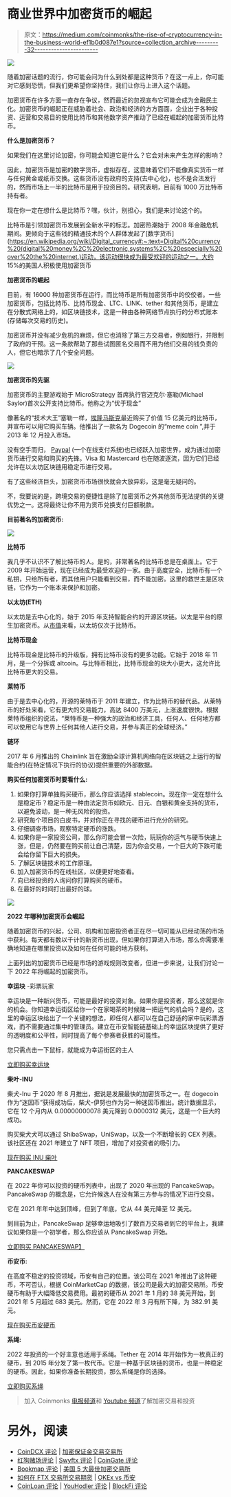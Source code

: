 # 商业世界中加密货币的崛起

> 原文：<https://medium.com/coinmonks/the-rise-of-cryptocurrency-in-the-business-world-ef1b0d087e1?source=collection_archive---------32----------------------->

![](img/dd7e7ac4d3757a0cc86e4f8fd89858f2.png)

随着加密话题的流行，你可能会问为什么到处都是这种货币？在这一点上，你可能对它感到恐慌，但我们更希望你坚持住，我们让你马上进入这个话题。

加密货币在许多方面一直存在争议，然而最近的忽视宣布它可能会成为金融民主化。加密货币的崛起正在威胁着社会、政治和经济的方方面面，企业出于各种投资、运营和交易目的使用比特币和其他数字资产推动了已经在崛起的加密货币比特币。

**什么是加密货币？**

如果我们在这里讨论加密，你可能会知道它是什么？它会对未来产生怎样的影响？

因此，加密货币是加密的数字货币，虚拟存在，这意味着它们不能像真实货币一样与任何黄金或纸币交换。这些货币没有政府的支持(去中心化)，也不是合法发行的，然而市场上一半的比特币是用于投资目的。研究表明，目前有 1000 万比特币持有者。

现在你一定在想什么是比特币？嘿，伙计，别担心，我们是来讨论这个的。

比特币是引领加密货币发展到全新水平的标志。加密热潮始于 2008 年金融危机期间。更倾向于这些钱的精通技术的个人群体发起了[数字货币](https://en.wikipedia.org/wiki/Digital_currency#:~:text=Digital%20currency%20(digital%20money%2C%20electronic,systems%2C%20especially%20over%20the%20internet.)运动，该运动很快成为最受欢迎的运动之一。大约 15%的美国人积极使用加密货币

**加密货币的崛起**

目前，有 16000 种加密货币在运行，而比特币是所有加密货币中的佼佼者。一些加密货币，包括比特币、比特币现金、LTC、LINK、tether 和其他货币，是建立在分散式网络上的，如区块链技术，这是一种由各种网络节点执行的分布式账本(存储每次交易的历史)。

加密货币并没有减少危机的麻烦，但它也消除了第三方交易者，例如银行，并限制了政府的干预。这一条款帮助了那些试图匿名交易而不用为他们交易的钱负责的人，但它也暗示了几个安全问题。

![](img/f038ccacdb4510d54ee7eeaf5388b296.png)

**加密货币的先驱**

加密货币的主要游戏始于 MicroStrategy 首席执行官迈克尔·塞勒(Michael Saylor)首次公开支持比特币。他称之为“优于现金”

像著名的“技术大王”塞勒一样，[埃隆马斯克](https://www.forbes.com/profile/elon-musk/?sh=64034e177999)最近购买了价值 15 亿美元的比特币，并宣布可以用它购买车辆。他推出了一款名为 Dogecoin 的“meme coin ”,并于 2013 年 12 月投入市场。

没有空手而归， [Paypal](https://www.paypal.com/pk/home) (一个在线支付系统)也已经跃入加密世界，成为通过加密货币进行交易和购买的先锋。Visa 和 Mastercard 也在随波逐流，因为它们已经允许在以太坊区块链用稳定币进行交易。

有了这些经济巨头，加密货币市场很快就会大放异彩，这是毫无疑问的。

不，我要说的是，跨境交易的便捷性是除了加密货币之外其他货币无法提供的关键优势之一。这将最终让你不用为货币兑换支付巨额税款。

**目前著名的加密货币:**

![](img/2fc8cff57778a8e7148f8bd172c42bd9.png)

**比特币**

我几乎不认识不了解比特币的人。是的，非常著名的比特币总是在桌面上。它于 2009 年开始运营，现在已经成为最受欢迎的一家。由于高度安全，比特币有一个私钥，只给所有者，而其他用户只能看到交易，而不能加密。这里的救世主是区块链，它作为一个账本来保护和加密。

**以太坊(ETH)**

以太坊是去中心化的，始于 2015 年支持智能合约的开源区块链。以太是平台的原生加密货币。从[市值](https://en.wikipedia.org/wiki/Market_capitalization)来看，以太坊仅次于比特币。

**比特币现金**

比特币现金是比特币的升级版，拥有比特币没有的更多功能。它始于 2018 年 11 月，是一个分拆或 altcoin。与比特币相比，比特币现金的块大小更大，这允许比比特币更大的交易。

**莱特币**

由于是去中心化的，开源的莱特币于 2011 年建立，作为比特币的替代品。从莱特币的好处来看，它有更大的交易能力，高达 8400 万美元，上涨速度很快。根据莱特币组织的说法，“莱特币是一种强大的政治和经济工具，任何人、任何地方都可以使用它与世界上任何其他人进行交易，并参与真正的全球经济。”

**链环**

2017 年 6 月推出的 Chainlink 旨在激励全球计算机网络向在区块链之上运行的智能合约(在特定情况下执行的协议)提供重要的外部数据。

**购买任何加密货币时要看什么:**

1.  如果你打算单独购买硬币，那么你应该选择 stablecoin。现在你一定在想什么是稳定币？稳定币是一种由法定货币如欧元、日元、白银和黄金支持的货币，以避免波动，是一种无风险的投资。
2.  研究每个项目的白皮书，并对你正在寻找的硬币进行充分的研究。
3.  仔细调查市场，观察特定硬币的涨跌。
4.  如果你是一家投资公司，那么你可能会冒一次险，玩玩你的运气与硬币快速上涨，但是，仍然要在购买前让自己清楚，因为你会交易，一个巨大的下跌可能会给你留下巨大的损失。
5.  了解区块链技术的工作原理。
6.  加入加密货币的在线社区，以便更好地查看。
7.  向已经投资的人询问你打算购买的硬币。
8.  在最好的时间打出最好的球。

![](img/c326f46fd25a6073618376baef60df46.png)

**2022 年哪种加密货币会崛起**

随着加密货币的兴起，公司、机构和加密投资者正在尽一切可能从已经动荡的市场中获利。每天都有数以千计的新货币出现，但如果你打算进入市场，那么你需要准确地知道在哪里投资以及如何在任何可能的地方获利。

上面列出的加密货币已经是市场的游戏规则改变者，但进一步来说，让我们讨论一下 2022 年将崛起的加密货币。

**幸运块** -彩票玩家

幸运块是一种新兴货币，可能是最好的投资对象。如果你是投资者，那么这就是你的机会。你知道幸运街区给你一个在家喝茶的时候赌一把运气的机会吗？是的，这里的幸运区块给出了一个关键的想法，即任何人都可以在自己舒适的家中玩彩票游戏，而不需要通过集中的管理员。建立在币安智能链基础上的幸运区块提供了更好的透明度和公平性，同时提高了每个参赛者获胜的可能性。

您只需点击一下鼠标，就能成为幸运街区的主人

[立即购买幸运块](https://luckyblock.com/?utm_source=parasites&utm_medium=article&utm_campaign=Presale&utm_content=indiatimes)

**柴叶-INU**

柴犬-Inu 于 2020 年 8 月推出，据说是发展最快的加密货币之一。在 dogecoin 作为“迷因币”获得成功后，柴犬-伊努也作为另一种迷因币推出。统计数据显示，它在 12 个月内从 0.00000000078 美元降到 0.0000312 美元，这是一个巨大的成功。

购买柴犬犬可以通过 ShibaSwap，UniSwap，以及一个不断增长的 CEX 列表。该社区还在 2021 年建立了 NFT 项目，增加了对投资者的吸引力。

[现在购买 INU 柴叶](https://www.shibatoken.com/)

**PANCAKESWAP**

在 2022 年你可以投资的硬币列表中，出现了 2020 年出现的 PancakeSwap。PancakeSwap 的概念是，它允许候选人在没有第三方参与的情况下进行交易。

它在 2021 年年中达到顶峰，但到了年底，它从 44 美元降至 12 美元。

到目前为止，PancakeSwap 足够幸运地吸引了数百万交易者到它的平台上，我建议如果你是一个初学者，那么你应该从 PancakeSwap 开始。

[立即购买 PANCAKESWAP】](https://pancakeswap.finance/)

**币安币:**

在高度不稳定的投资领域，币安有自己的位置。该公司在 2021 年推出了这种硬币，不可否认，根据 CoinMarketCap 的数据，该公司是最大的加密交易所。币安硬币有助于大幅降低交易费用。最初的硬币从 2021 年 1 月的 38 美元开始，到 2021 年 5 月超过 683 美元。然而，它在 2022 年 3 月有所下降，为 382.91 美元。

[现在购买币安硬币](https://www.binance.com/en)

**系绳:**

2022 年投资的一个好主意也适用于系绳。Tether 在 2014 年开始作为一枚真正的硬币，到 2015 年分发了第一枚代币。它是一种基于区块链的货币，也是一种稳定的硬币。因此，如果你准备长期投资，那么系绳是你的选择。

[立即购买系绳](https://tether.to/)

> 加入 Coinmonks [电报频道](https://t.me/coincodecap)和 [Youtube 频道](https://www.youtube.com/c/coinmonks/videos)了解加密交易和投资

# 另外，阅读

*   [CoinDCX 评论](/coinmonks/coindcx-review-8444db3621a2) | [加密保证金交易交易所](https://coincodecap.com/crypto-margin-trading-exchanges)
*   [红狗赌场评论](https://coincodecap.com/red-dog-casino-review) | [Swyftx 评论](https://coincodecap.com/swyftx-review) | [CoinGate 评论](https://coincodecap.com/coingate-review)
*   [Bookmap 评论](https://coincodecap.com/bookmap-review-2021-best-trading-software) | [美国 5 大最佳加密交易所](https://coincodecap.com/crypto-exchange-usa)
*   [如何在 FTX 交易所交易期货](https://coincodecap.com/ftx-futures-trading) | [OKEx vs 币安](https://coincodecap.com/okex-vs-binance)
*   [CoinLoan 评论](https://coincodecap.com/coinloan-review) | [YouHodler 评论](/coinmonks/youhodler-4-easy-ways-to-make-money-98969b9689f2) | [BlockFi 评论](https://coincodecap.com/blockfi-review)